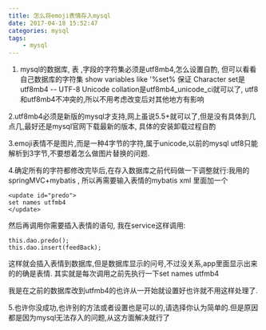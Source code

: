 ```yaml
---
title: 怎么将emoji表情存入mysql
date: 2017-04-18 15:52:47
categories: mysql
tags: 
	- mysql
---
```

 
1. mysql的数据库, 表 ,字段的字符集必须是utf8mb4,怎么设置自酌,
但可以看看自己数据库的字符集 show variables like '%set%
保证 Character set是utf8mb4 -- UTF-8 Unicode 
collation是utf8mb4_unicode_ci就可以了,
utf8和utf8mb4不冲突的,所以不用考虑改变后对其他地方有影响
<!--more-->
2.utf8mb4必须是新版的mysql才支持,网上虽说5.5+就可以了,但是没有具体到几点几,最好还是mysql官网下载最新的版本,
具体的安装卸载过程自酌

3.emoji表情不是图片,而是一种4字节的字符,属于unicode,以前的mysql utf8只能解析到3字节,不要想着怎么做图片替换的问题.

4.确定所有的字符都修改完毕后,在存入数据库之前代码做一下调整就行:我用的springMVC+mybatis ,
所以再需要输入表情的mybatis xml 里面加一个


```
<update id="predo">
set names utfmb4
</update>
```

然后再调用你需要插入表情的语句,
我在service这样调用: 


```
this.dao.predo(); 
this.dao.insert(feedBack);
```


这样就会插入表情到数据库,但是数据库显示的问号,不过没关系,app里面显示出来的的确是表情.
其实就是每次调用之前先执行一下set names utfmb4

我是在之前的数据库改到utfmb4的也许从一开始就设置好也许就不用这样处理了.

5.也许你没成功,也许别的方法或者设置也是可以的,请选择你认为简单的.但是原因都是因为mysql无法存入的问题,从这方面解决就行了